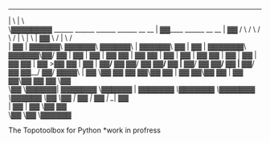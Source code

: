  ________                                                        __                         
|        \                                                      |  \                        
 \▓▓▓▓▓▓▓▓ ______   ______   ______        ______  __    __     | ▓▓____   ______  __    __ 
   | ▓▓   /      \ /      \ /      \      /      \|  \  |  \    | ▓▓    \ /      \|  \  /  \
   | ▓▓  |  ▓▓▓▓▓▓\  ▓▓▓▓▓▓\  ▓▓▓▓▓▓\    |  ▓▓▓▓▓▓\ ▓▓  | ▓▓    | ▓▓▓▓▓▓▓\  ▓▓▓▓▓▓\\▓▓\/  ▓▓
   | ▓▓  | ▓▓  | ▓▓ ▓▓  | ▓▓ ▓▓  | ▓▓    | ▓▓  | ▓▓ ▓▓  | ▓▓    | ▓▓  | ▓▓ ▓▓  | ▓▓ >▓▓  ▓▓ 
   | ▓▓  | ▓▓__/ ▓▓ ▓▓__/ ▓▓ ▓▓__/ ▓▓    | ▓▓__/ ▓▓ ▓▓__/ ▓▓    | ▓▓__/ ▓▓ ▓▓__/ ▓▓/  ▓▓▓▓\ 
   | ▓▓   \▓▓    ▓▓ ▓▓    ▓▓\▓▓    ▓▓    | ▓▓    ▓▓\▓▓    ▓▓    | ▓▓    ▓▓\▓▓    ▓▓  ▓▓ \▓▓\
    \▓▓    \▓▓▓▓▓▓| ▓▓▓▓▓▓▓  \▓▓▓▓▓▓     | ▓▓▓▓▓▓▓ _\▓▓▓▓▓▓▓     \▓▓▓▓▓▓▓  \▓▓▓▓▓▓ \▓▓   \▓▓
                  | ▓▓                   | ▓▓     |  \__| ▓▓                                
                  | ▓▓                   | ▓▓      \▓▓    ▓▓                                
                   \▓▓                    \▓▓       \▓▓▓▓▓▓                                 

The Topotoolbox for Python 
*work in profress
